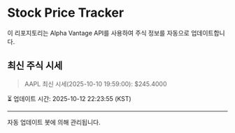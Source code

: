 
# Stock Price Tracker

이 리포지토리는 Alpha Vantage API를 사용하여 주식 정보를 자동으로 업데이트합니다.

## 최신 주식 시세
> AAPL 최신 시세(2025-10-10 19:59:00): $245.4000

⏳ 업데이트 시간: 2025-10-12 22:23:55 (KST)

---
자동 업데이트 봇에 의해 관리됩니다.
